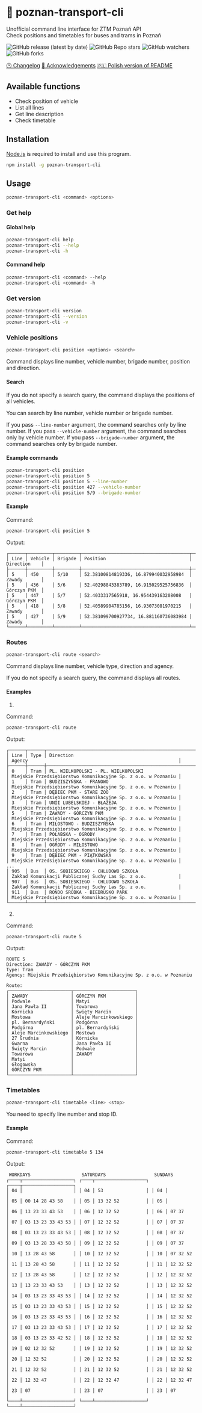 # 🚊 poznan-transport-cli

Unofficial command line interface for ZTM Poznań API \
Check positions and timetables for buses and trams in Poznań

![GitHub release (latest by date)](https://img.shields.io/github/v/release/bartekl1/poznan-transport-cli?style=flat-square)
![GitHub Repo stars](https://img.shields.io/github/stars/bartekl1/poznan-transport-cli?style=flat-square)
![GitHub watchers](https://img.shields.io/github/watchers/bartekl1/poznan-transport-cli?style=flat-square)
![GitHub forks](https://img.shields.io/github/forks/bartekl1/poznan-transport-cli?style=flat-square)

<!-- [📖 Documentation](https://github.com/bartekl1/poznan-transport-cli/wiki) -->
[🕑 Changelog](https://github.com/bartekl1/poznan-transport-cli/blob/main/CHANGELOG.md)
[🎁 Acknowledgements](https://github.com/bartekl1/poznan-transport-cli/blob/main/ACKNOWLEDGEMENTS.md)
[🇵🇱 Polish version of README](https://github.com/bartekl1/poznan-transport-cli/blob/main/README_PL.md)

## Available functions

- Check position of vehicle
- List all lines
- Get line description
- Check timetable

## Installation

[Node.js](https://nodejs.org/) is required to install and use this program.

```bash
npm install -g poznan-transport-cli
```

## Usage

```bash
poznan-transport-cli <command> <options>
```

### Get help

#### Global help

```bash
poznan-transport-cli help
poznan-transport-cli --help
poznan-transport-cli -h
```

#### Command help

```bash
poznan-transport-cli <command> --help
poznan-transport-cli <command> -h
```

### Get version

```bash
poznan-transport-cli version
poznan-transport-cli --version
poznan-transport-cli -v
```

### Vehicle positions

```bash
poznan-transport-cli position <options> <search>
```

Command displays line number, vehicle number, brigade number, position and direction.

#### Search

If you do not specify a search query, the command displays the positions of all vehicles.

You can search by line number, vehicle number or brigade number.

If you pass `--line-number` argument, the command searches only by line number.
If you pass `--vehicle-number` argument, the command searches only by vehicle number.
If you pass `--brigade-number` argument, the command searches only by brigade number.

#### Example commands

```bash
poznan-transport-cli position
poznan-transport-cli position 5
poznan-transport-cli position 5 --line-number
poznan-transport-cli position 427 --vehicle-number
poznan-transport-cli position 5/9 --brigade-number
```

#### Example

Command:

```bash
poznan-transport-cli position 5
```

Output:

```text
┌──────┬─────────┬─────────┬────────────────────────────────────────┬──────────────┐
│ Line │ Vehicle │ Brigade │ Position                               │ Direction    │
├──────┼─────────┼─────────┼────────────────────────────────────────┼──────────────┤
│ 5    │ 450     │ 5/10    │ 52.38100814819336, 16.879940032958984  │ Zawady       │
│ 5    │ 436     │ 5/6     │ 52.40298843383789, 16.915029525756836  │ Górczyn PKM  │
│ 5    │ 447     │ 5/7     │ 52.4033317565918, 16.954439163208008   │ Górczyn PKM  │
│ 5    │ 418     │ 5/8     │ 52.40589904785156, 16.93073081970215   │ Zawady       │
│ 5    │ 427     │ 5/9     │ 52.381099700927734, 16.881160736083984 │ Zawady       │
└──────┴─────────┴─────────┴────────────────────────────────────────┴──────────────┘
```

### Routes

```bash
poznan-transport-cli route <search>
```

Command displays line number, vehicle type, direction and agency.

If you do not specify a search query, the command displays all routes.

#### Examples

1.

Command:

```bash
poznan-transport-cli route
```

Output:

```text
┌──────┬──────┬──────────────────────────────────────────────────────────────┬───────────────────────────────────────────────────────────────┐
│ Line │ Type │ Direction                                                    │ Agency                                                        │
├──────┼──────┼──────────────────────────────────────────────────────────────┼───────────────────────────────────────────────────────────────┤
│ 0    │ Tram │ PL. WIELKOPOLSKI - PL. WIELKOPOLSKI                          │ Miejskie Przedsiębiorstwo Komunikacyjne Sp. z o.o. w Poznaniu │
│ 1    │ Tram │ BUDZISZYŃSKA - FRANOWO                                       │ Miejskie Przedsiębiorstwo Komunikacyjne Sp. z o.o. w Poznaniu │
│ 2    │ Tram │ DĘBIEC PKM - STARE ZOO                                       │ Miejskie Przedsiębiorstwo Komunikacyjne Sp. z o.o. w Poznaniu │
│ 3    │ Tram │ UNII LUBELSKIEJ - BŁAŻEJA                                    │ Miejskie Przedsiębiorstwo Komunikacyjne Sp. z o.o. w Poznaniu │
│ 5    │ Tram │ ZAWADY - GÓRCZYN PKM                                         │ Miejskie Przedsiębiorstwo Komunikacyjne Sp. z o.o. w Poznaniu │
│ 6    │ Tram │ MIŁOSTOWO - BUDZISZYŃSKA                                     │ Miejskie Przedsiębiorstwo Komunikacyjne Sp. z o.o. w Poznaniu │
│ 7    │ Tram │ POŁABSKA - OGRODY                                            │ Miejskie Przedsiębiorstwo Komunikacyjne Sp. z o.o. w Poznaniu │
│ 8    │ Tram │ OGRODY - MIŁOSTOWO                                           │ Miejskie Przedsiębiorstwo Komunikacyjne Sp. z o.o. w Poznaniu │
│ 9    │ Tram │ DĘBIEC PKM - PIĄTKOWSKA                                      │ Miejskie Przedsiębiorstwo Komunikacyjne Sp. z o.o. w Poznaniu │
...
│ 905  │ Bus  │ OS. SOBIESKIEGO - CHLUDOWO SZKOŁA                            │ Zakład Komunikacji Publicznej Suchy Las Sp. z o.o.            │
│ 907  │ Bus  │ OS. SOBIESKIEGO - CHLUDOWO SZKOŁA                            │ Zakład Komunikacji Publicznej Suchy Las Sp. z o.o.            │
│ 911  │ Bus  │ RONDO ŚRÓDKA - BIEDRUSKO PARK                                │ Miejskie Przedsiębiorstwo Komunikacyjne Sp. z o.o. w Poznaniu │
└──────┴──────┴──────────────────────────────────────────────────────────────┴───────────────────────────────────────────────────────────────┘
```

2.

Command:

```bash
poznan-transport-cli route 5
```

Output:

```text
ROUTE 5
Direction: ZAWADY - GÓRCZYN PKM
Type: Tram
Agency: Miejskie Przedsiębiorstwo Komunikacyjne Sp. z o.o. w Poznaniu

Route:
┌───────────────────────┬───────────────────────┐
│ ZAWADY                │ GÓRCZYN PKM           │
│ Podwale               │ Matyi                 │
│ Jana Pawła II         │ Towarowa              │
│ Kórnicka              │ Święty Marcin         │
│ Mostowa               │ Aleje Marcinkowskiego │
│ pl. Bernardyński      │ Podgórna              │
│ Podgórna              │ pl. Bernardyński      │
│ Aleje Marcinkowskiego │ Mostowa               │
│ 27 Grudnia            │ Kórnicka              │
│ Gwarna                │ Jana Pawła II         │
│ Święty Marcin         │ Podwale               │
│ Towarowa              │ ZAWADY                │
│ Matyi                 │                       │
│ Głogowska             │                       │
│ GÓRCZYN PKM           │                       │
└───────────────────────┴───────────────────────┘
```

### Timetables

```bash
poznan-transport-cli timetable <line> <stop>
```

You need to specify line number and stop ID.

#### Example

Command:

```bash
poznan-transport-cli timetable 5 134
```

Output:

```text
 WORKDAYS                   SATURDAYS                  SUNDAYS
┌────┬───────────────────┐ ┌────┬───────────────────┐ ┌────┬───────────────────┐
│ 04 │                   │ │ 04 │ 53                │ │ 04 │                   │
│ 05 │ 00 14 28 43 58    │ │ 05 │ 13 32 52          │ │ 05 │                   │
│ 06 │ 13 23 33 43 53    │ │ 06 │ 12 32 52          │ │ 06 │ 07 37             │
│ 07 │ 03 13 23 33 43 53 │ │ 07 │ 12 32 52          │ │ 07 │ 07 37             │
│ 08 │ 03 13 23 33 43 53 │ │ 08 │ 12 32 52          │ │ 08 │ 07 37             │
│ 09 │ 03 13 28 33 43 58 │ │ 09 │ 12 32 52          │ │ 09 │ 07 37             │
│ 10 │ 13 28 43 58       │ │ 10 │ 12 32 52          │ │ 10 │ 07 32 52          │
│ 11 │ 13 28 43 58       │ │ 11 │ 12 32 52          │ │ 11 │ 12 32 52          │
│ 12 │ 13 28 43 58       │ │ 12 │ 12 32 52          │ │ 12 │ 12 32 52          │
│ 13 │ 13 23 33 43 53    │ │ 13 │ 12 32 52          │ │ 13 │ 12 32 52          │
│ 14 │ 03 13 23 33 43 53 │ │ 14 │ 12 32 52          │ │ 14 │ 12 32 52          │
│ 15 │ 03 13 23 33 43 53 │ │ 15 │ 12 32 52          │ │ 15 │ 12 32 52          │
│ 16 │ 03 13 23 33 43 53 │ │ 16 │ 12 32 52          │ │ 16 │ 12 32 52          │
│ 17 │ 03 13 23 33 43 53 │ │ 17 │ 12 32 52          │ │ 17 │ 12 32 52          │
│ 18 │ 03 13 23 33 42 52 │ │ 18 │ 12 32 52          │ │ 18 │ 12 32 52          │
│ 19 │ 02 12 32 52       │ │ 19 │ 12 32 52          │ │ 19 │ 12 32 52          │
│ 20 │ 12 32 52          │ │ 20 │ 12 32 52          │ │ 20 │ 12 32 52          │
│ 21 │ 12 32 52          │ │ 21 │ 12 32 52          │ │ 21 │ 12 32 52          │
│ 22 │ 12 32 47          │ │ 22 │ 12 32 47          │ │ 22 │ 12 32 47          │
│ 23 │ 07                │ │ 23 │ 07                │ │ 23 │ 07                │
└────┴───────────────────┘ └────┴───────────────────┘ └────┴───────────────────┘
```
